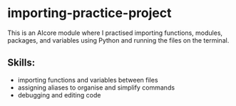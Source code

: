 # importing-practice-project
This is an AIcore module where I practised importing functions, modules, packages, and variables using Python and running the files on the terminal.
## Skills:
- importing functions and variables between files
- assigning aliases to organise and simplify commands
- debugging and editing code
